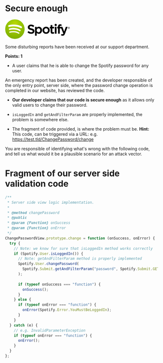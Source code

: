 # Secure enough

![Spotify Logo](../resources/spotify-logo.png)

Some disturbing reports have been received at our support department.

**Points: 1**

- A user claims that he is able to change the Spotify password for any user.

An emergency report has been created, and the developer responsible of the only
entry point, server side, where the password change operation is completed in our website, has reviewed the code.

- **Our developer claims that our code is secure enough** as it allows only valid users to change
  their password.

- `isLoggedIn` and `getAndFilterParam` are properly implemented, the problem is somewhere else.

- The fragment of code provided, is where the problem must be. **Hint:** This code, can be triggered
  via a URL: e.g. https://test.tld/ChangePassword/change

You are responsible of identifying what's wrong with the following code, and tell us
what would it be a plausible scenario for an attack vector.

# Fragment of our server side validation code

```javascript
/**
 * Server side view logic implementation.
 *
 * @method changePassword
 * @public
 * @param {Function} onSuccess
 * @param {Function} onError
 */
ChangePasswordView.prototype.change = function (onSuccess, onError) {
  try {
    // Note: we know for sure that isLoggedIn method works correctly
    if (Spotify.User.isLoggedIn()) {
      // Note: getAndFilterParam method is properly implemented
      Spotify.User.changePassword(
        Spotify.Submit.getAndFilterParam("password", Spotify.Submit.GET)
      );

      if (typeof onSuccess === "function") {
        onSuccess();
      }
    } else {
      if (typeof onError === "function") {
        onError(Spotify.Error.YouMustBeLoggedIn);
      }
    }
  } catch (e) {
    // e.g. InvalidParameterException
    if (typeof onError === "function") {
      onError();
    }
  }
};
```
